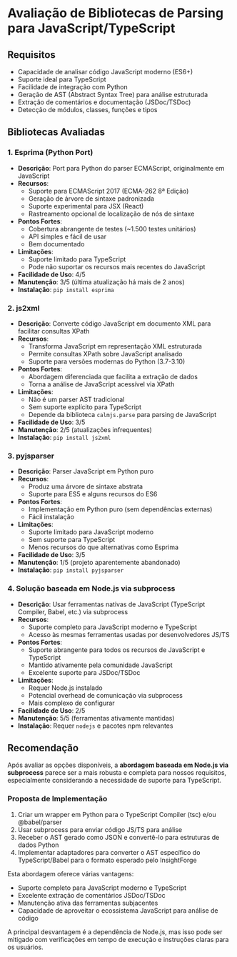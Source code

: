 # Avaliação de Bibliotecas de Parsing para JavaScript/TypeScript

## Requisitos
- Capacidade de analisar código JavaScript moderno (ES6+)
- Suporte ideal para TypeScript
- Facilidade de integração com Python
- Geração de AST (Abstract Syntax Tree) para análise estruturada
- Extração de comentários e documentação (JSDoc/TSDoc)
- Detecção de módulos, classes, funções e tipos

## Bibliotecas Avaliadas

### 1. Esprima (Python Port)
- **Descrição**: Port para Python do parser ECMAScript, originalmente em JavaScript
- **Recursos**:
  - Suporte para ECMAScript 2017 (ECMA-262 8ª Edição)
  - Geração de árvore de sintaxe padronizada
  - Suporte experimental para JSX (React)
  - Rastreamento opcional de localização de nós de sintaxe
- **Pontos Fortes**:
  - Cobertura abrangente de testes (~1.500 testes unitários)
  - API simples e fácil de usar
  - Bem documentado
- **Limitações**:
  - Suporte limitado para TypeScript
  - Pode não suportar os recursos mais recentes do JavaScript
- **Facilidade de Uso**: 4/5
- **Manutenção**: 3/5 (última atualização há mais de 2 anos)
- **Instalação**: `pip install esprima`

### 2. js2xml
- **Descrição**: Converte código JavaScript em documento XML para facilitar consultas XPath
- **Recursos**:
  - Transforma JavaScript em representação XML estruturada
  - Permite consultas XPath sobre JavaScript analisado
  - Suporte para versões modernas do Python (3.7-3.10)
- **Pontos Fortes**:
  - Abordagem diferenciada que facilita a extração de dados
  - Torna a análise de JavaScript acessível via XPath
- **Limitações**:
  - Não é um parser AST tradicional
  - Sem suporte explícito para TypeScript
  - Depende da biblioteca `calmjs.parse` para parsing de JavaScript
- **Facilidade de Uso**: 3/5
- **Manutenção**: 2/5 (atualizações infrequentes)
- **Instalação**: `pip install js2xml`

### 3. pyjsparser
- **Descrição**: Parser JavaScript em Python puro
- **Recursos**:
  - Produz uma árvore de sintaxe abstrata
  - Suporte para ES5 e alguns recursos do ES6
- **Pontos Fortes**:
  - Implementação em Python puro (sem dependências externas)
  - Fácil instalação
- **Limitações**:
  - Suporte limitado para JavaScript moderno
  - Sem suporte para TypeScript
  - Menos recursos do que alternativas como Esprima
- **Facilidade de Uso**: 3/5
- **Manutenção**: 1/5 (projeto aparentemente abandonado)
- **Instalação**: `pip install pyjsparser`

### 4. Solução baseada em Node.js via subprocess
- **Descrição**: Usar ferramentas nativas de JavaScript (TypeScript Compiler, Babel, etc.) via subprocess
- **Recursos**:
  - Suporte completo para JavaScript moderno e TypeScript
  - Acesso às mesmas ferramentas usadas por desenvolvedores JS/TS
- **Pontos Fortes**:
  - Suporte abrangente para todos os recursos de JavaScript e TypeScript
  - Mantido ativamente pela comunidade JavaScript
  - Excelente suporte para JSDoc/TSDoc
- **Limitações**:
  - Requer Node.js instalado
  - Potencial overhead de comunicação via subprocess
  - Mais complexo de configurar
- **Facilidade de Uso**: 2/5
- **Manutenção**: 5/5 (ferramentas ativamente mantidas)
- **Instalação**: Requer `nodejs` e pacotes npm relevantes

## Recomendação

Após avaliar as opções disponíveis, a **abordagem baseada em Node.js via subprocess** parece ser a mais robusta e completa para nossos requisitos, especialmente considerando a necessidade de suporte para TypeScript.

### Proposta de Implementação

1. Criar um wrapper em Python para o TypeScript Compiler (tsc) e/ou @babel/parser
2. Usar subprocess para enviar código JS/TS para análise
3. Receber o AST gerado como JSON e convertê-lo para estruturas de dados Python
4. Implementar adaptadores para converter o AST específico do TypeScript/Babel para o formato esperado pelo InsightForge

Esta abordagem oferece várias vantagens:
- Suporte completo para JavaScript moderno e TypeScript
- Excelente extração de comentários JSDoc/TSDoc
- Manutenção ativa das ferramentas subjacentes
- Capacidade de aproveitar o ecossistema JavaScript para análise de código

A principal desvantagem é a dependência de Node.js, mas isso pode ser mitigado com verificações em tempo de execução e instruções claras para os usuários.